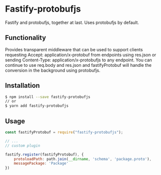# Fastify-protobufjs

Fastify and protobufjs, together at last. Uses protobufjs by default.

## Functionality

Provides transparent middleware that can be used to support clients requesting Accept: application/x-protobuf from endpoints using res.json or sending Content-Type: application/x-protobufjs to any endpoint. You can continue to use req.body and res.json and fastifyProtobuf will handle the conversion in the background using protobufjs.

Installation
------------

```bash
$ npm install --save fastify-protobufjs
// or
$ yarn add fastify-protobufjs
```

Usage
-----

```javascript
const fastifyProtobuf = require("fastify-protobufjs");

// ...
// custom plugin

fastify.register(fastifyProtobuf), {
    protoloadPath: path.join(__dirname, 'schema', 'package.proto'),
    messagePackage: 'Package'
})
